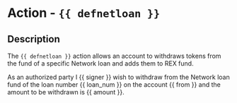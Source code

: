# Action - `{{ defnetloan }}`

## Description

The `{{ defnetloan }}` action allows an account to withdraws tokens from the fund of a specific Network loan and adds them to REX fund.

As an authorized party I {{ signer }} wish to withdraw from the Network loan fund of the loan number {{ loan_num }} on the account {{ from }} and the amount to be withdrawn is {{ amount }}.
